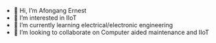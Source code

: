 - 👋 Hi, I’m Afongang Ernest
- 👀 I’m interested in IIoT
- 🌱 I’m currently learning electrical/electronic engineering 
- 💞️ I’m looking to collaborate on Computer aided maintenance and IIoT

<!---
Afongang-E/Afongang-E is a ✨ special ✨ repository because its `README.md` (this file) appears on your GitHub profile.
You can click the Preview link to take a look at your changes.
--->
